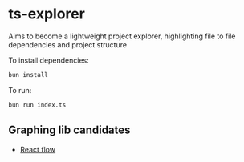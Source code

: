 # ts-explorer

Aims to become a lightweight project explorer, highlighting file to file dependencies and project structure

To install dependencies:

```bash
bun install
```

To run:

```bash
bun run index.ts
```

## Graphing lib candidates

- [React flow](https://reactflow.dev/)
